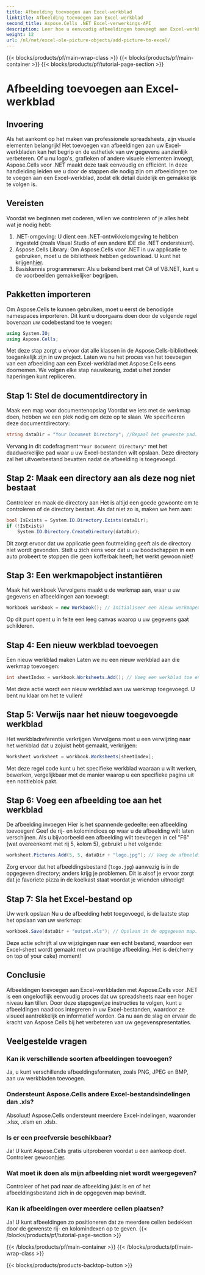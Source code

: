 ```yaml
---
title: Afbeelding toevoegen aan Excel-werkblad
linktitle: Afbeelding toevoegen aan Excel-werkblad
second_title: Aspose.Cells .NET Excel-verwerkings-API
description: Leer hoe u eenvoudig afbeeldingen toevoegt aan Excel-werkbladen met Aspose.Cells voor .NET in deze uitgebreide stapsgewijze handleiding. Verbeter uw spreadsheets.
weight: 12
url: /nl/net/excel-ole-picture-objects/add-picture-to-excel/
---
```


{{< blocks/products/pf/main-wrap-class >}}
{{< blocks/products/pf/main-container >}}
{{< blocks/products/pf/tutorial-page-section >}}

# Afbeelding toevoegen aan Excel-werkblad

## Invoering
Als het aankomt op het maken van professionele spreadsheets, zijn visuele elementen belangrijk! Het toevoegen van afbeeldingen aan uw Excel-werkbladen kan het begrip en de esthetiek van uw gegevens aanzienlijk verbeteren. Of u nu logo's, grafieken of andere visuele elementen invoegt, Aspose.Cells voor .NET maakt deze taak eenvoudig en efficiënt. In deze handleiding leiden we u door de stappen die nodig zijn om afbeeldingen toe te voegen aan een Excel-werkblad, zodat elk detail duidelijk en gemakkelijk te volgen is.
## Vereisten
Voordat we beginnen met coderen, willen we controleren of je alles hebt wat je nodig hebt:
1. .NET-omgeving: U dient een .NET-ontwikkelomgeving te hebben ingesteld (zoals Visual Studio of een andere IDE die .NET ondersteunt).
2.  Aspose.Cells Library: Om Aspose.Cells voor .NET in uw applicatie te gebruiken, moet u de bibliotheek hebben gedownload. U kunt het krijgen[hier](https://releases.aspose.com/cells/net/).
3. Basiskennis programmeren: Als u bekend bent met C# of VB.NET, kunt u de voorbeelden gemakkelijker begrijpen.
## Pakketten importeren
Om Aspose.Cells te kunnen gebruiken, moet u eerst de benodigde namespaces importeren. Dit kunt u doorgaans doen door de volgende regel bovenaan uw codebestand toe te voegen:
```csharp
using System.IO;
using Aspose.Cells;
```
Met deze stap zorgt u ervoor dat alle klassen in de Aspose.Cells-bibliotheek toegankelijk zijn in uw project.
Laten we nu het proces van het toevoegen van een afbeelding aan een Excel-werkblad met Aspose.Cells eens doornemen. We volgen elke stap nauwkeurig, zodat u het zonder haperingen kunt repliceren.
## Stap 1: Stel de documentdirectory in
Maak een map voor documentenopslag
Voordat we iets met de werkmap doen, hebben we een plek nodig om deze op te slaan. We specificeren deze documentdirectory:
```csharp
string dataDir = "Your Document Directory"; //Bepaal het gewenste pad.
```
 Vervang in dit codefragment`"Your Document Directory"` met het daadwerkelijke pad waar u uw Excel-bestanden wilt opslaan. Deze directory zal het uitvoerbestand bevatten nadat de afbeelding is toegevoegd.
## Stap 2: Maak een directory aan als deze nog niet bestaat
Controleer en maak de directory aan
Het is altijd een goede gewoonte om te controleren of de directory bestaat. Als dat niet zo is, maken we hem aan:
```csharp
bool IsExists = System.IO.Directory.Exists(dataDir);
if (!IsExists)
    System.IO.Directory.CreateDirectory(dataDir);
```
Dit zorgt ervoor dat uw applicatie geen foutmelding geeft als de directory niet wordt gevonden. Stelt u zich eens voor dat u uw boodschappen in een auto probeert te stoppen die geen kofferbak heeft; het werkt gewoon niet!
## Stap 3: Een werkmapobject instantiëren
Maak het werkboek
Vervolgens maakt u de werkmap aan, waar u uw gegevens en afbeeldingen aan toevoegt:
```csharp
Workbook workbook = new Workbook(); // Initialiseer een nieuw werkmapexemplaar.
```
Op dit punt opent u in feite een leeg canvas waarop u uw gegevens gaat schilderen.
## Stap 4: Een nieuw werkblad toevoegen
Een nieuw werkblad maken
Laten we nu een nieuw werkblad aan die werkmap toevoegen:
```csharp
int sheetIndex = workbook.Worksheets.Add(); // Voeg een werkblad toe en ontvang de index.
```
Met deze actie wordt een nieuw werkblad aan uw werkmap toegevoegd. U bent nu klaar om het te vullen!
## Stap 5: Verwijs naar het nieuw toegevoegde werkblad
Het werkbladreferentie verkrijgen
Vervolgens moet u een verwijzing naar het werkblad dat u zojuist hebt gemaakt, verkrijgen:
```csharp
Worksheet worksheet = workbook.Worksheets[sheetIndex];
```
Met deze regel code kunt u het specifieke werkblad waaraan u wilt werken, bewerken, vergelijkbaar met de manier waarop u een specifieke pagina uit een notitieblok pakt.
## Stap 6: Voeg een afbeelding toe aan het werkblad
De afbeelding invoegen
Hier is het spannende gedeelte: een afbeelding toevoegen! Geef de rij- en kolomindices op waar u de afbeelding wilt laten verschijnen. Als u bijvoorbeeld een afbeelding wilt toevoegen in cel "F6" (wat overeenkomt met rij 5, kolom 5), gebruikt u het volgende:
```csharp
worksheet.Pictures.Add(5, 5, dataDir + "logo.jpg"); // Voeg de afbeelding toe.
```
Zorg ervoor dat het afbeeldingsbestand (`logo.jpg`) aanwezig is in de opgegeven directory; anders krijg je problemen. Dit is alsof je ervoor zorgt dat je favoriete pizza in de koelkast staat voordat je vrienden uitnodigt!
## Stap 7: Sla het Excel-bestand op
Uw werk opslaan
Nu u de afbeelding hebt toegevoegd, is de laatste stap het opslaan van uw werkmap:
```csharp
workbook.Save(dataDir + "output.xls"); // Opslaan in de opgegeven map.
```
 Deze actie schrijft al uw wijzigingen naar een echt bestand, waardoor een Excel-sheet wordt gemaakt met uw prachtige afbeelding. Het is de{cherry on top of your cake} moment!
## Conclusie
Afbeeldingen toevoegen aan Excel-werkbladen met Aspose.Cells voor .NET is een ongelooflijk eenvoudig proces dat uw spreadsheets naar een hoger niveau kan tillen. Door deze stapsgewijze instructies te volgen, kunt u afbeeldingen naadloos integreren in uw Excel-bestanden, waardoor ze visueel aantrekkelijk en informatief worden. Ga nu aan de slag en ervaar de kracht van Aspose.Cells bij het verbeteren van uw gegevenspresentaties.
## Veelgestelde vragen
### Kan ik verschillende soorten afbeeldingen toevoegen?
Ja, u kunt verschillende afbeeldingsformaten, zoals PNG, JPEG en BMP, aan uw werkbladen toevoegen.
### Ondersteunt Aspose.Cells andere Excel-bestandsindelingen dan .xls?
Absoluut! Aspose.Cells ondersteunt meerdere Excel-indelingen, waaronder .xlsx, .xlsm en .xlsb.
### Is er een proefversie beschikbaar?
Ja! U kunt Aspose.Cells gratis uitproberen voordat u een aankoop doet. Controleer gewoon[hier](https://releases.aspose.com/).
### Wat moet ik doen als mijn afbeelding niet wordt weergegeven?
Controleer of het pad naar de afbeelding juist is en of het afbeeldingsbestand zich in de opgegeven map bevindt.
### Kan ik afbeeldingen over meerdere cellen plaatsen?
Ja! U kunt afbeeldingen zo positioneren dat ze meerdere cellen bedekken door de gewenste rij- en kolomindexen op te geven.
{{< /blocks/products/pf/tutorial-page-section >}}

{{< /blocks/products/pf/main-container >}}
{{< /blocks/products/pf/main-wrap-class >}}

{{< blocks/products/products-backtop-button >}}
